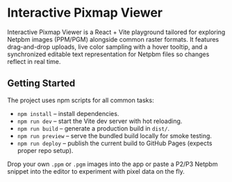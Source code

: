 # Interactive Pixmap Viewer

Interactive Pixmap Viewer is a React + Vite playground tailored for exploring Netpbm images (PPM/PGM) alongside common raster formats. It features drag-and-drop uploads, live color sampling with a hover tooltip, and a synchronized editable text representation for Netpbm files so changes reflect in real time.

## Getting Started

The project uses npm scripts for all common tasks:

- `npm install` – install dependencies.
- `npm run dev` – start the Vite dev server with hot reloading.
- `npm run build` – generate a production build in `dist/`.
- `npm run preview` – serve the bundled build locally for smoke testing.
- `npm run deploy` – publish the current build to GitHub Pages (expects proper repo setup).

Drop your own `.ppm` or `.pgm` images into the app or paste a P2/P3 Netpbm snippet into the editor to experiment with pixel data on the fly.
